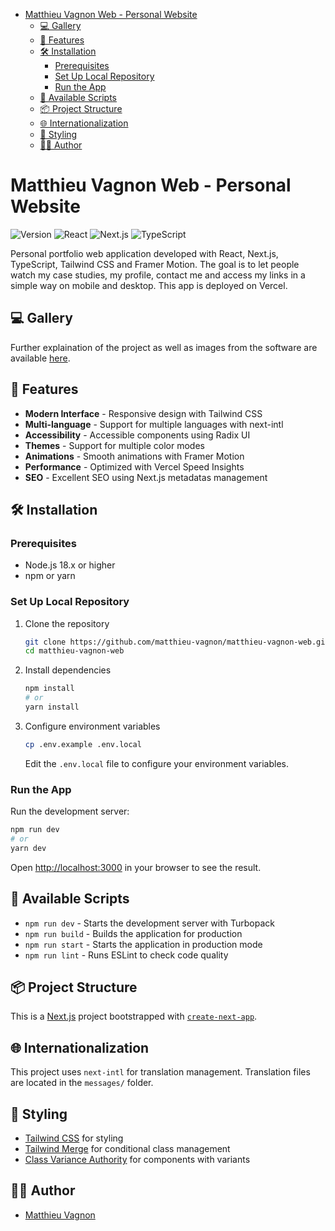 - [Matthieu Vagnon Web - Personal Website](#matthieu-vagnon-web---personal-website)
  - [💻 Gallery](#-gallery)
  - [🚀 Features](#-features)
  - [🛠️ Installation](#️-installation)
    - [Prerequisites](#prerequisites)
    - [Set Up Local Repository](#set-up-local-repository)
    - [Run the App](#run-the-app)
  - [🔧 Available Scripts](#-available-scripts)
  - [📦 Project Structure](#-project-structure)
  - [🌐 Internationalization](#-internationalization)
  - [🎨 Styling](#-styling)
  - [👨‍💻 Author](#-author)

# Matthieu Vagnon Web - Personal Website

![Version](https://img.shields.io/badge/version-0.1.0-blue)
![React](https://img.shields.io/badge/React-18.2.0-blue)
![Next.js](https://img.shields.io/badge/Next.js-15.2.2-black)
![TypeScript](https://img.shields.io/badge/TypeScript-5-blue)

Personal portfolio web application developed with React, Next.js, TypeScript, Tailwind CSS and Framer Motion. The goal is to let people watch my case studies, my profile, contact me and access my links in a simple way on mobile and desktop. This app is deployed on Vercel.

## 💻 Gallery

Further explaination of the project as well as images from the software are available [here](https://www.mvagnon.dev/case-studies/matthieu-vagnon).

## 🚀 Features

- **Modern Interface** - Responsive design with Tailwind CSS
- **Multi-language** - Support for multiple languages with next-intl
- **Accessibility** - Accessible components using Radix UI
- **Themes** - Support for multiple color modes
- **Animations** - Smooth animations with Framer Motion
- **Performance** - Optimized with Vercel Speed Insights
- **SEO** - Excellent SEO using Next.js metadatas management

## 🛠️ Installation

### Prerequisites

- Node.js 18.x or higher
- npm or yarn

### Set Up Local Repository

1. Clone the repository

   ```bash
   git clone https://github.com/matthieu-vagnon/matthieu-vagnon-web.git
   cd matthieu-vagnon-web
   ```

2. Install dependencies

   ```bash
   npm install
   # or
   yarn install
   ```

3. Configure environment variables
   ```bash
   cp .env.example .env.local
   ```
   Edit the `.env.local` file to configure your environment variables.

### Run the App

Run the development server:

```bash
npm run dev
# or
yarn dev
```

Open [http://localhost:3000](http://localhost:3000) in your browser to see the result.

## 🔧 Available Scripts

- `npm run dev` - Starts the development server with Turbopack
- `npm run build` - Builds the application for production
- `npm run start` - Starts the application in production mode
- `npm run lint` - Runs ESLint to check code quality

## 📦 Project Structure

This is a [Next.js](https://nextjs.org) project bootstrapped with [`create-next-app`](https://nextjs.org/docs/app/api-reference/cli/create-next-app).

## 🌐 Internationalization

This project uses `next-intl` for translation management. Translation files are located in the `messages/` folder.

## 🎨 Styling

- [Tailwind CSS](https://tailwindcss.com/) for styling
- [Tailwind Merge](https://github.com/dcastil/tailwind-merge) for conditional class management
- [Class Variance Authority](https://cva.style/docs) for components with variants

## 👨‍💻 Author

- [Matthieu Vagnon](https://mvagnon.dev)
